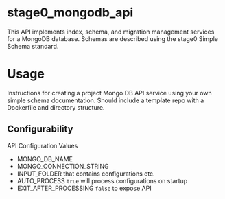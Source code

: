 # stage0_mongodb_api

This API implements index, schema, and migration management services for a MongoDB database. Schemas are described using the stage0 Simple Schema standard. 

# Usage
Instructions for creating a project Mongo DB API service using your own simple schema documentation. Should include a template repo with a Dockerfile and directory structure.

## Configurability
API Configuration Values
- MONGO_DB_NAME
- MONGO_CONNECTION_STRING
- INPUT_FOLDER that contains configurations etc.
- AUTO_PROCESS ``true`` will process configurations on startup
- EXIT_AFTER_PROCESSING ``false`` to expose API




